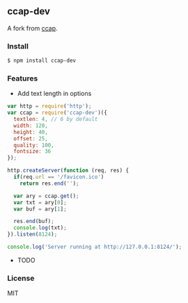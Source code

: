 ## ccap-dev

A fork from [ccap](https://github.com/DoubleSpout/ccap).

### Install

``` bash
$ npm install ccap-dev
```

### Features

- Add text length in options

``` js
var http = require('http');
var ccap = require('ccap-dev')({
  textlen: 4, // 6 by default
  width: 120,
  height: 40,
  offset: 25,
  quality: 100,
  fontsize: 36
});

http.createServer(function (req, res) {
  if(req.url == '/favicon.ico')
    return res.end('');

  var ary = ccap.get();
  var txt = ary[0];
  var buf = ary[1];

  res.end(buf);
  console.log(txt);
}).listen(8124);

console.log('Server running at http://127.0.0.1:8124/');
```

- TODO

### License

MIT